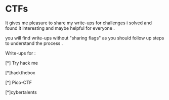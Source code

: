 # CTFs 

It gives me pleasure to share my write-ups for challenges i solved and found it interesting and maybe helpful for everyone .

you will find write-ups without "sharing flags" as you should follow up steps to understand the process .

Write-ups for :

[*] Try hack me 

[*]hackthebox 

[*] Pico-CTF

[*]cybertalents

